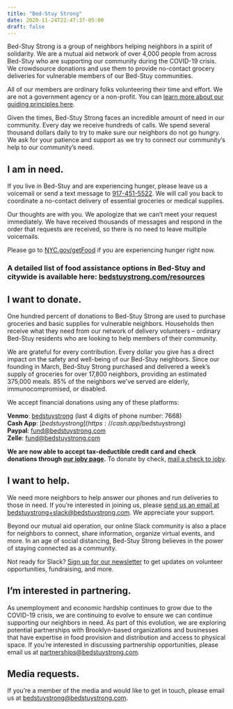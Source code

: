 ```yaml
---
title: "Bed-Stuy Strong"
date: 2020-11-24T22:47:37-05:00
draft: false
---
```

Bed-Stuy Strong is a group of neighbors helping neighbors in a spirit of solidarity. We are a mutual aid network of over 4,000 people from across Bed-Stuy who are supporting our community during the COVID-19 crisis. We crowdsource donations and use them to provide no-contact grocery deliveries for vulnerable members of our Bed-Stuy communities.

All of our members are ordinary folks volunteering their time and effort. We are not a government agency or a non-profit. You can [learn more about our guiding principles here](/principles).

Given the times, Bed-Stuy Strong faces an incredible amount of need in our community. Every day we receive hundreds of calls. We spend several thousand dollars daily to try to make sure our neighbors do not go hungry. We ask for your patience and support as we try to connect our community’s help to our community’s need.

## I am in need.

If you live in Bed-Stuy and are experiencing hunger, please leave us a voicemail or send a text message to [917-451-5522](tel:9174515522). We will call you back to coordinate a no-contact delivery of essential groceries or medical supplies.

Our thoughts are with you. We apologize that we can’t meet your request immediately. We have received thousands of messages and respond in the order that requests are received, so there is no need to leave multiple voicemails.

Please go to [NYC.gov/getFood](http://nyc.gov/getFood) if you are experiencing hunger right now.

### A detailed list of food assistance options in Bed-Stuy and citywide is available here: [bedstuystrong.com/resources](/resources)

## I want to donate.

One hundred percent of donations to Bed-Stuy Strong are used to purchase groceries and basic supplies for vulnerable neighbors. Households then receive what they need from our network of delivery volunteers – ordinary Bed-Stuy residents who are looking to help members of their community.

We are grateful for every contribution. Every dollar you give has a direct impact on the safety and well-being of our Bed-Stuy neighbors. Since our founding in March, Bed-Stuy Strong purchased and delivered a week’s supply of groceries for over 17,800 neighbors, providing an estimated 375,000 meals. 85% of the neighbors we've served are elderly, immunocompromised, or disabled.

We accept financial donations using any of these platforms:

**Venmo**: [bedstuystrong](http://www.venmo.com/BedStuyStrong) (last 4 digits of phone number: 7668)  
**Cash App**: [$bedstuystrong](https://cash.app/$bedstuystrong)  
**Paypal**: fund@bedstuystrong.com  
**Zelle**: fund@bedstuystrong.com

**We are now able to accept tax-deductible credit card and check donations through [our ioby page](https://ioby.org/bedstuystrong).** To donate by check, [mail a check to ioby](https://support.ioby.org/a/1220776-can-i-donate-to-an-ioby-campaign-by-check-or-cash).

## I want to help.

We need more neighbors to help answer our phones and run deliveries to those in need. If you’re interested in joining us, please [send us an email at bedstuystrong+slack@bedstuystrong.com](mailto:bedstuystrong+slack@bedstuystrong.com). We appreciate your support.

Beyond our mutual aid operation, our online Slack community is also a place for neighbors to connect, share information, organize virtual events, and more. In an age of social distancing, Bed-Stuy Strong believes in the power of staying connected as a community.

Not ready for Slack? [Sign up for our newsletter](/newsletter) to get updates on volunteer opportunities, fundraising, and more.

## I’m interested in partnering.

As unemployment and economic hardship continues to grow due to the COVID-19 crisis, we are continuing to evolve to ensure we can continue supporting our neighbors in need. As part of this evolution, we are exploring potential partnerships with Brooklyn-based organizations and businesses that have expertise in food provision and distribution and access to physical space. If you’re interested in discussing partnership opportunities, please email us at [partnerships@bedstuystrong.com](mailto:partnerships@bedstuystrong.com).

## Media requests.

If you’re a member of the media and would like to get in touch, please email us at [bedstuystrong@bedstuystrong.com](mailto:bedstuystrong@bedstuystrong.com).
